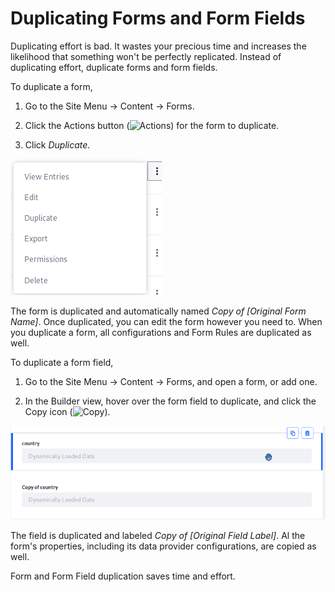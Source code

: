 # Duplicating Forms and Form Fields

Duplicating effort is bad. It wastes your precious time and increases the
likelihood that something won't be perfectly replicated. Instead of duplicating
effort, duplicate forms and form fields.

To duplicate a form,

1.  Go to the Site Menu &rarr; Content &rarr; Forms.

2.  Click the Actions button (![Actions](../../../images/icon-actions.png)) for
    the form to duplicate.

3.  Click *Duplicate*.

![Figure x: The Duplicate option works the same for forms and form fields.](../../images/forms-duplicate-form.png)

The form is duplicated and automatically named *Copy of [Original Form Name]*.
Once duplicated, you can edit the form however you need to. When you duplicate a
form, all configurations and Form Rules are duplicated as well.

To duplicate a form field,

1.  Go to the Site Menu &rarr; Content &rarr; Forms, and open a form, or add
    one.

2.  In the Builder view, hover over the form field to duplicate, and click the
    Copy icon (![Copy](../../../images/icon-copy.png)).

![Figure x: The Duplicate option works the same for forms and form fields.](../../images/forms-duplicate-form-field.png)

The field is duplicated and labeled *Copy of [Original Field Label]*. Al the
form's properties, including its data provider configurations, are copied as
well.

Form and Form Field duplication saves time and effort.
